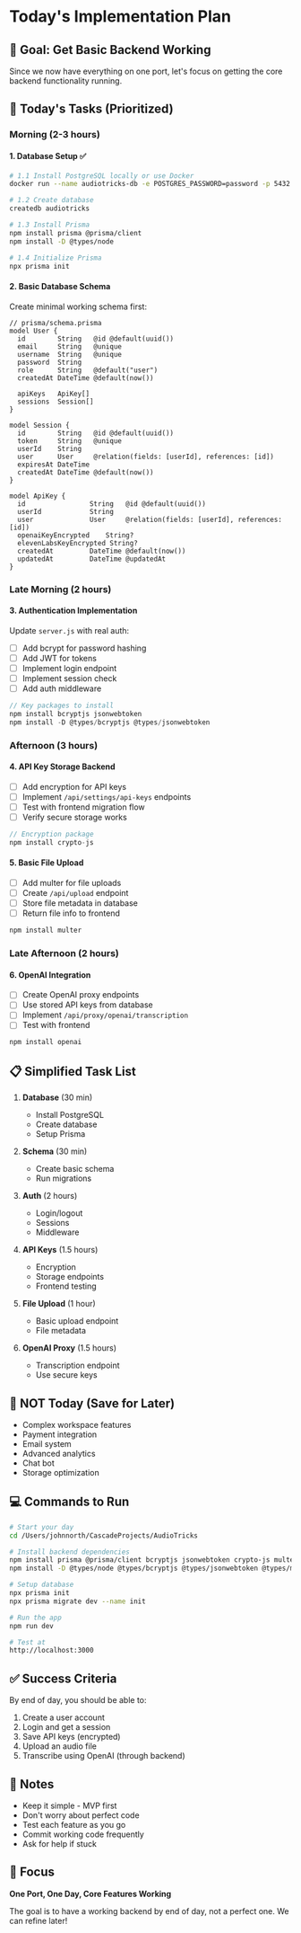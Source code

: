 # Today's Implementation Plan

## 🎯 Goal: Get Basic Backend Working

Since we now have everything on one port, let's focus on getting the core backend functionality running.

## 📅 Today's Tasks (Prioritized)

### Morning (2-3 hours)
#### 1. Database Setup ✅
```bash
# 1.1 Install PostgreSQL locally or use Docker
docker run --name audiotricks-db -e POSTGRES_PASSWORD=password -p 5432:5432 -d postgres

# 1.2 Create database
createdb audiotricks

# 1.3 Install Prisma
npm install prisma @prisma/client
npm install -D @types/node

# 1.4 Initialize Prisma
npx prisma init
```

#### 2. Basic Database Schema
Create minimal working schema first:
```prisma
// prisma/schema.prisma
model User {
  id        String   @id @default(uuid())
  email     String   @unique
  username  String   @unique
  password  String
  role      String   @default("user")
  createdAt DateTime @default(now())
  
  apiKeys   ApiKey[]
  sessions  Session[]
}

model Session {
  id        String   @id @default(uuid())
  token     String   @unique
  userId    String
  user      User     @relation(fields: [userId], references: [id])
  expiresAt DateTime
  createdAt DateTime @default(now())
}

model ApiKey {
  id                String   @id @default(uuid())
  userId            String
  user              User     @relation(fields: [userId], references: [id])
  openaiKeyEncrypted    String?
  elevenLabsKeyEncrypted String?
  createdAt         DateTime @default(now())
  updatedAt         DateTime @updatedAt
}
```

### Late Morning (2 hours)
#### 3. Authentication Implementation
Update `server.js` with real auth:
- [ ] Add bcrypt for password hashing
- [ ] Add JWT for tokens
- [ ] Implement login endpoint
- [ ] Implement session check
- [ ] Add auth middleware

```javascript
// Key packages to install
npm install bcryptjs jsonwebtoken
npm install -D @types/bcryptjs @types/jsonwebtoken
```

### Afternoon (3 hours)
#### 4. API Key Storage Backend
- [ ] Add encryption for API keys
- [ ] Implement `/api/settings/api-keys` endpoints
- [ ] Test with frontend migration flow
- [ ] Verify secure storage works

```javascript
// Encryption package
npm install crypto-js
```

#### 5. Basic File Upload
- [ ] Add multer for file uploads
- [ ] Create `/api/upload` endpoint
- [ ] Store file metadata in database
- [ ] Return file info to frontend

```javascript
npm install multer
```

### Late Afternoon (2 hours)
#### 6. OpenAI Integration
- [ ] Create OpenAI proxy endpoints
- [ ] Use stored API keys from database
- [ ] Implement `/api/proxy/openai/transcription`
- [ ] Test with frontend

```javascript
npm install openai
```

## 📋 Simplified Task List

1. **Database** (30 min)
   - Install PostgreSQL
   - Create database
   - Setup Prisma

2. **Schema** (30 min)
   - Create basic schema
   - Run migrations

3. **Auth** (2 hours)
   - Login/logout
   - Sessions
   - Middleware

4. **API Keys** (1.5 hours)
   - Encryption
   - Storage endpoints
   - Frontend testing

5. **File Upload** (1 hour)
   - Basic upload endpoint
   - File metadata

6. **OpenAI Proxy** (1.5 hours)
   - Transcription endpoint
   - Use secure keys

## 🚫 NOT Today (Save for Later)
- Complex workspace features
- Payment integration
- Email system
- Advanced analytics
- Chat bot
- Storage optimization

## 💻 Commands to Run

```bash
# Start your day
cd /Users/johnnorth/CascadeProjects/AudioTricks

# Install backend dependencies
npm install prisma @prisma/client bcryptjs jsonwebtoken crypto-js multer openai
npm install -D @types/node @types/bcryptjs @types/jsonwebtoken @types/multer

# Setup database
npx prisma init
npx prisma migrate dev --name init

# Run the app
npm run dev

# Test at
http://localhost:3000
```

## ✅ Success Criteria

By end of day, you should be able to:
1. Create a user account
2. Login and get a session
3. Save API keys (encrypted)
4. Upload an audio file
5. Transcribe using OpenAI (through backend)

## 📝 Notes

- Keep it simple - MVP first
- Don't worry about perfect code
- Test each feature as you go
- Commit working code frequently
- Ask for help if stuck

## 🎯 Focus

**One Port, One Day, Core Features Working**

The goal is to have a working backend by end of day, not a perfect one. We can refine later!